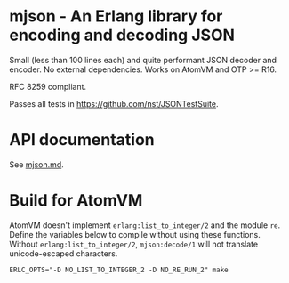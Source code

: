 # mjson - An Erlang library for encoding and decoding JSON

Small (less than 100 lines each) and quite performant JSON decoder and
encoder.  No external dependencies.  Works on AtomVM and OTP >= R16.

RFC 8259 compliant.

Passes all tests in https://github.com/nst/JSONTestSuite.

# API documentation

See [mjson.md](doc/mjson.md).

# Build for AtomVM

AtomVM doesn't implement `erlang:list_to_integer/2` and the module
`re`.  Define the variables below to compile without using these
functions.  Without `erlang:list_to_integer/2`, `mjson:decode/1` will
not translate unicode-escaped characters.

```
ERLC_OPTS="-D NO_LIST_TO_INTEGER_2 -D NO_RE_RUN_2" make
```
